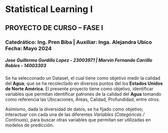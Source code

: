 # Statistical Learning I
## **PROYECTO DE CURSO – FASE I**
### **Catedrático:** Ing. Pren Biba | Auxiliar: Inga. Alejandra Ubico Fecha: Mayo 2024

##### **Jose Guillermo Gordillo Lopez -  23003971** | Marvin Fernando Carrillo Robles - 14003303


  Se ha selecconado un Dataset, el cual tiene como objetivo medir la calidad del **Agua**; que se ha recolectado en diversos puntos del los **Estados Unidos de Norte América**. El presente proyecto tiene como objetivo, identificar variables que permitan identificar patrones de la calidad del **Agua** tomando como referencia las Ubicaciones, Áreas, Calidad, Profundidad, entre otros. 

  Asimismo, dada la diversidad de datos, se ha fijado como objetivo; interactuar con cada una de las diferentes *Variables* (*Categóricas / Continuas*), para buscar otras variables que permitan ser utilizadas en modelos de predicción.

